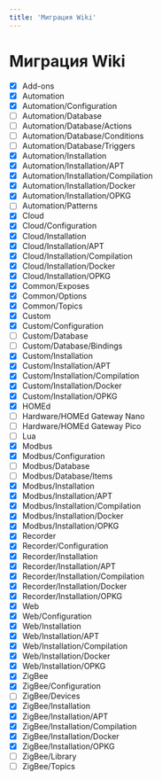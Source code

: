 ```yaml
---
title: 'Миграция Wiki'
---
```


# Миграция Wiki

- [x] Add-ons
- [x] Automation
- [x] Automation/Configuration
- [ ] Automation/Database
- [ ] Automation/Database/Actions
- [ ] Automation/Database/Conditions
- [ ] Automation/Database/Triggers
- [x] Automation/Installation
- [x] Automation/Installation/APT
- [x] Automation/Installation/Compilation
- [x] Automation/Installation/Docker
- [x] Automation/Installation/OPKG
- [ ] Automation/Patterns
- [x] Cloud
- [x] Cloud/Configuration
- [x] Cloud/Installation
- [x] Cloud/Installation/APT
- [x] Cloud/Installation/Compilation
- [x] Cloud/Installation/Docker
- [x] Cloud/Installation/OPKG
- [x] Common/Exposes
- [x] Common/Options
- [x] Common/Topics
- [x] Custom
- [x] Custom/Configuration
- [ ] Custom/Database
- [ ] Custom/Database/Bindings
- [x] Custom/Installation
- [x] Custom/Installation/APT
- [x] Custom/Installation/Compilation
- [x] Custom/Installation/Docker
- [x] Custom/Installation/OPKG
- [x] HOMEd
- [ ] Hardware/HOMEd Gateway Nano
- [ ] Hardware/HOMEd Gateway Pico
- [ ] Lua
- [x] Modbus
- [x] Modbus/Configuration
- [ ] Modbus/Database
- [ ] Modbus/Database/Items
- [x] Modbus/Installation
- [x] Modbus/Installation/APT
- [x] Modbus/Installation/Compilation
- [x] Modbus/Installation/Docker
- [x] Modbus/Installation/OPKG
- [x] Recorder
- [x] Recorder/Configuration
- [x] Recorder/Installation
- [x] Recorder/Installation/APT
- [x] Recorder/Installation/Compilation
- [x] Recorder/Installation/Docker
- [x] Recorder/Installation/OPKG
- [x] Web
- [x] Web/Configuration
- [x] Web/Installation
- [x] Web/Installation/APT
- [x] Web/Installation/Compilation
- [x] Web/Installation/Docker
- [x] Web/Installation/OPKG
- [x] ZigBee
- [x] ZigBee/Configuration
- [ ] ZigBee/Devices
- [x] ZigBee/Installation
- [x] ZigBee/Installation/APT
- [x] ZigBee/Installation/Compilation
- [x] ZigBee/Installation/Docker
- [x] ZigBee/Installation/OPKG
- [ ] ZigBee/Library
- [ ] ZigBee/Topics
